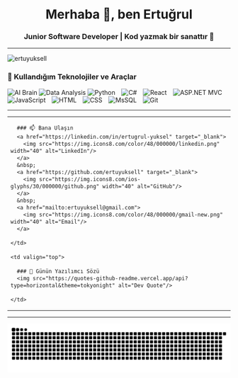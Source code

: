 <h1 align="center">Merhaba 👋, ben Ertuğrul</h1>
<h3 align="center">Junior Software Developer | Kod yazmak bir sanattır 🎨</h3>

---

<p align="left">
  <img src="https://komarev.com/ghpvc/?username=ertuyuksell&label=Profile%20views&color=0e75b6&style=flat" alt="ertuyuksell" />
</p>


### 🧰 Kullandığım Teknolojiler ve Araçlar

<p align="left">
  <img src="https://img.icons8.com/emoji/48/brain-emoji.png" width="40" alt="AI Brain"/>
  <img src="https://img.icons8.com/fluency/48/combo-chart.png" width="40" alt="Data Analysis"/>
  <img src="https://cdn.jsdelivr.net/gh/devicons/devicon/icons/python/python-original.svg" width="40" alt="Python" style="margin-right: 10px;"/>
  <img src="https://cdn.jsdelivr.net/gh/devicons/devicon/icons/csharp/csharp-original.svg" width="40" alt="C#" style="margin-right: 10px;"/>
  <img src="https://cdn.jsdelivr.net/gh/devicons/devicon/icons/react/react-original.svg" width="40" alt="React" style="margin-right: 10px;"/>
  <img src="https://upload.wikimedia.org/wikipedia/commons/0/0e/Microsoft_.NET_logo.png" width="40" alt="ASP.NET MVC" style="margin-right: 10px;"/>
  <img src="https://cdn.jsdelivr.net/gh/devicons/devicon/icons/javascript/javascript-original.svg" width="40" alt="JavaScript" style="margin-right: 10px;"/>
  <img src="https://cdn.jsdelivr.net/gh/devicons/devicon/icons/html5/html5-original.svg" width="40" alt="HTML" style="margin-right: 10px;"/>
  <img src="https://cdn.jsdelivr.net/gh/devicons/devicon/icons/css3/css3-original.svg" width="40" alt="CSS" style="margin-right: 10px;"/>
  <img src="https://img.icons8.com/color/48/000000/microsoft-sql-server.png" width="40" alt="MsSQL" style="margin-right: 10px;"/>
  <img src="https://cdn.jsdelivr.net/gh/devicons/devicon/icons/git/git-original.svg" width="40" alt="Git" style="margin-right: 10px;"/>


</p>


---


<table>
  <tr>
    <td valign="top">
      
      ### 📫 Bana Ulaşın  
      <a href="https://linkedin.com/in/ertugrul-yuksel" target="_blank">
        <img src="https://img.icons8.com/color/48/000000/linkedin.png" width="40" alt="LinkedIn"/>
      </a>
      &nbsp;
      <a href="https://github.com/ertuyuksell" target="_blank">
        <img src="https://img.icons8.com/ios-glyphs/30/000000/github.png" width="40" alt="GitHub"/>
      </a>
      &nbsp;
      <a href="mailto:ertuyuksell@gmail.com">
        <img src="https://img.icons8.com/color/48/000000/gmail-new.png" width="40" alt="Email"/>
      </a>
    
    </td>
    
    <td valign="top">
      
      ### 💬 Günün Yazılımcı Sözü  
      <img src="https://quotes-github-readme.vercel.app/api?type=horizontal&theme=tokyonight" alt="Dev Quote"/>

    </td>
  </tr>
</table>

---

![snake gif](https://github.com/ertuyuksell/ertuyuksell/blob/output/github-contribution-grid-snake.svg)





